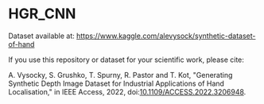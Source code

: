 # HGR_CNN

Dataset available at: https://www.kaggle.com/alevysock/synthetic-dataset-of-hand


If you use this repository or dataset for your scientific work, please cite:

A. Vysocky, S. Grushko, T. Spurny, R. Pastor and T. Kot, "Generating Synthetic Depth Image Dataset for Industrial Applications of Hand Localisation," in IEEE Access, 2022, doi:[10.1109/ACCESS.2022.3206948](https://doi.org/10.1109/ACCESS.2022.3206948). 

